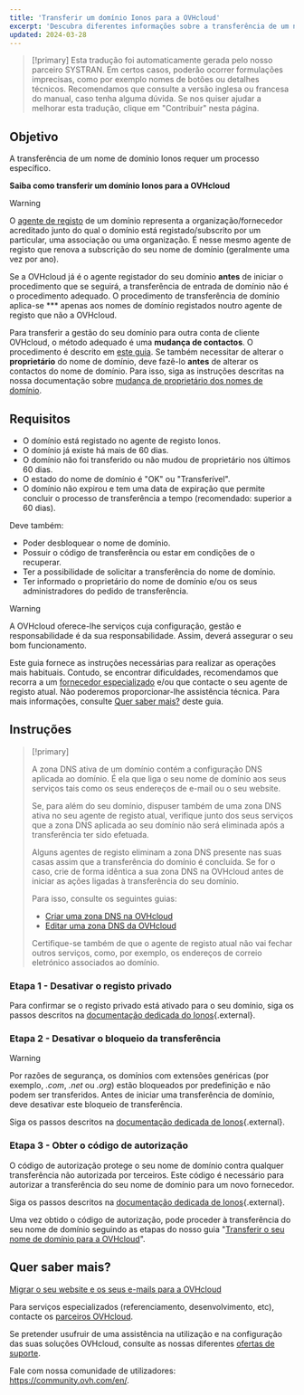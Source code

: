 ```yaml
---
title: 'Transferir um domínio Ionos para a OVHcloud'
excerpt: 'Descubra diferentes informações sobre a transferência de um nome de domínio Ionos para a OVHcloud'
updated: 2024-03-28
---
```


> [!primary]
> Esta tradução foi automaticamente gerada pelo nosso parceiro SYSTRAN. Em certos casos, poderão ocorrer formulações imprecisas, como por exemplo nomes de botões ou detalhes técnicos. Recomendamos que consulte a versão inglesa ou francesa do manual, caso tenha alguma dúvida. Se nos quiser ajudar a melhorar esta tradução, clique em "Contribuir" nesta página.
>

## Objetivo

A transferência de um nome de domínio Ionos requer um processo específico.

**Saiba como transferir um domínio Ionos para a OVHcloud**

> [!warning]
>
> O [agente de registo](domains-what-is-registrar.) de um domínio representa a organização/fornecedor acreditado junto do qual o domínio está registado/subscrito por um particular, uma associação ou uma organização. É nesse mesmo agente de registo que renova a subscrição do seu nome de domínio (geralmente uma vez por ano).
>
> Se a OVHcloud já é o agente registador do seu domínio **antes** de iniciar o procedimento que se seguirá, a transferência de entrada de domínio não é o procedimento adequado. O procedimento de transferência de domínio aplica-se *** apenas aos nomes de domínio registados noutro agente de registo que não a OVHcloud.
>
> Para transferir a gestão do seu domínio para outra conta de cliente OVHcloud, o método adequado é uma **mudança de contactos**. O procedimento é descrito em [este guia](managing_contacts1.).
> Se também necessitar de alterar o **proprietário** do nome de domínio, deve fazê-lo **antes** de alterar os contactos do nome de domínio. Para isso, siga as instruções descritas na nossa documentação sobre [mudança de proprietário dos nomes de domínio](trade_domain1.).
>

## Requisitos

- O domínio está registado no agente de registo Ionos.
- O domínio já existe há mais de 60 dias.
- O domínio não foi transferido ou não mudou de proprietário nos últimos 60 dias.
- O estado do nome de domínio é "OK" ou "Transferível".
- O domínio não expirou e tem uma data de expiração que permite concluir o processo de transferência a tempo (recomendado: superior a 60 dias).

Deve também:

- Poder desbloquear o nome de domínio.
- Possuir o código de transferência ou estar em condições de o recuperar.
- Ter a possibilidade de solicitar a transferência do nome de domínio.
- Ter informado o proprietário do nome de domínio e/ou os seus administradores do pedido de transferência.

> [!warning]
>
> A OVHcloud oferece-lhe serviços cuja configuração, gestão e responsabilidade é da sua responsabilidade. Assim, deverá assegurar o seu bom funcionamento.
>
> Este guia fornece as instruções necessárias para realizar as operações mais habituais. Contudo, se encontrar dificuldades, recomendamos que recorra a um [fornecedor especializado](partner.) e/ou que contacte o seu agente de registo atual. Não poderemos proporcionar-lhe assistência técnica. Para mais informações, consulte [Quer saber mais?](transfer_incoming_ionos_#go-further.) deste guia.
>

## Instruções

> [!primary]
>
> A zona DNS ativa de um domínio contém a configuração DNS aplicada ao domínio. É ela que liga o seu nome de domínio aos seus serviços tais como os seus endereços de e-mail ou o seu website.
>
> Se, para além do seu domínio, dispuser também de uma zona DNS ativa no seu agente de registo atual, verifique junto dos seus serviços que a zona DNS aplicada ao seu domínio não será eliminada após a transferência ter sido efetuada.
>
> Alguns agentes de registo eliminam a zona DNS presente nas suas casas assim que a transferência do domínio é concluída. Se for o caso, crie de forma idêntica a sua zona DNS na OVHcloud antes de iniciar as ações ligadas à transferência do seu domínio.
>
> Para isso, consulte os seguintes guias:
>
> - [Criar uma zona DNS na OVHcloud](web_cloud_domains_dns_zone_create2.)
> - [Editar uma zona DNS da OVHcloud](dns_zone_edit1.)
>
> Certifique-se também de que o agente de registo atual não vai fechar outros serviços, como, por exemplo, os endereços de correio eletrónico associados ao domínio.
>

### Etapa 1 - Desativar o registo privado

Para confirmar se o registo privado está ativado para o seu domínio, siga os passos descritos na [documentação dedicada do Ionos](https://www.ionos.com/help/domains/transferring-your-domain-within-ionos/disabling-private-registration-for-a-11-ionos-domain/){.external}.

### Etapa 2 - Desativar o bloqueio da transferência

> [!warning]
>
> Por razões de segurança, os domínios com extensões genéricas (por exemplo, *.com*, *.net* ou *.org*) estão bloqueados por predefinição e não podem ser transferidos. Antes de iniciar uma transferência de domínio, deve desativar este bloqueio de transferência.
>

Siga os passos descritos na [documentação dedicada de Ionos](https://www.ionos.com/help/domains/transferring-your-domain-within-ionos/disabling-the-domain-transfer-lock-with-11-ionos/){.external}.

### Etapa 3 - Obter o código de autorização

O código de autorização protege o seu nome de domínio contra qualquer transferência não autorizada por terceiros. Este código é necessário para autorizar a transferência do seu nome de domínio para um novo fornecedor.

Siga os passos descritos na [documentação dedicada de Ionos](https://www.ionos.com/help/domains/transferring-your-domain-away-from-ionos-to-another-provider/getting-the-authorization-code-for-your-domain-with-11-ionos/){.external}.

Uma vez obtido o código de autorização, pode proceder à transferência do seu nome de domínio seguindo as etapas do nosso guia "[Transferir o seu nome de domínio para a OVHcloud](transfer_incoming_generic_domain1.)".

## Quer saber mais? <a name="go-further"></a>

[Migrar o seu website e os seus e-mails para a OVHcloud](hosting_migrating_to_ovh1.)

Para serviços especializados (referenciamento, desenvolvimento, etc), contacte os [parceiros OVHcloud](partner.).

Se pretender usufruir de uma assistência na utilização e na configuração das suas soluções OVHcloud, consulte as nossas diferentes [ofertas de suporte](support.).

Fale com nossa comunidade de utilizadores: <https://community.ovh.com/en/>.